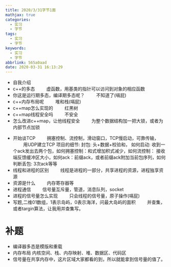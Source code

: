 ```yaml
---
title: 2020/3/31字节1面
mathjax: true
categories:
  - 实习
  - 字节
tags:
  - 实习
  - 字节
keywords:
  - 实习
  - 字节
abbrlink: 565a0aad
date: 2020-03-31 16:13:29
---
```

- 自我介绍
- c++的多态
&emsp;&emsp; 虚函数，用基类的指针可以访问到对象的相应函数
- 你这是运行期多态，编译期多态呢？
&emsp;&emsp; 不知道了(嗝屁)
- c++内存布局呢
&emsp;&emsp; 堆和栈(嗝屁)
- c++map怎么实现的
&emsp;&emsp; 红黑树
- c++map线程安全吗
&emsp;&emsp; 不安全
- 怎么改进c++map，让他线程安全
&emsp;&emsp; 为整个数据结构加一把大锁，或者为内部节点加锁
<!---more-->
- 开始谈TCP
&emsp;&emsp; 拥塞控制、流控制，滑动窗口，TCP慢启动，可靠传输，
&emsp;&emsp; 用UDP建立TCP 项目的细节: 封包: 头+数据+校验和， 如何启动: 收到一个ack发出去两个包，如何拥塞控制：和式增加积式减少，如何流控制： 接收端反馈缓冲区大小，如何ack：前缀ack，或者前缀ack附加当前包序列，如何判断丢包: 3次ack等等
- 线程和进程的区别
&emsp;&emsp; 线程是进程的一部分，共享进程的资源，进程独享资源
- 资源是什么
&emsp;&emsp; 内存寄存器等
- 进程通信
&emsp;&emsp; 信号量互斥量，管道，消息队列，socket
- 进程的信号量怎么实现
&emsp;&emsp; 只会线程的信号量，原子操作(嗝屁)
- 写题,二维01数组，1表示岛屿，0表示海洋，问最大岛屿的面积
&emsp;&emsp; 并查集，或者targin算法，让我用并查集写。

# 补题
- 编译器多态是模版和重载
- 内存布局 内核空间、栈、内存映射、堆、数据区、代码区
- 信号量在共享内存中，这片区域大家都看的到，所以就能拿到信号量的值了。

